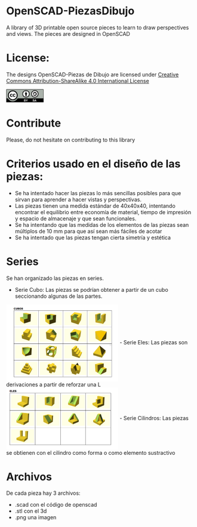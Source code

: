 # OpenSCAD-PiezasDibujo
A library of 3D printable open source pieces to learn to draw perspectives and views. The pieces are designed in OpenSCAD

# License:

The designs OpenSCAD-Piezas de Dibujo are licensed under [Creative Commons Attribution-ShareAlike 4.0 International License](http://creativecommons.org/licenses/by-sa/4.0/)

<img src="By-sa.png" width="100" align="center">

# Contribute

Please, do not hesitate on contributing to this library
  
# Criterios usado en el diseño de las piezas:
- Se ha intentado hacer las piezas lo más sencillas posibles para que sirvan para aprender a hacer vistas y perspectivas.
- Las piezas tienen una medida estándar de 40x40x40, intentando encontrar el equilibrio entre economía de material, tiempo de impresión y espacio de  almacenaje y que sean funcionales.
- Se ha intentando que las medidas de los elementos de las piezas sean múltiplos de 10 mm para que así sean más fáciles de acotar
- Se ha intentado que las piezas tengan cierta simetría y estética


# Series
Se han organizado las piezas en series.
- Serie Cubo:
Las piezas se podrían obtener a partir de un cubo seccionando algunas de las partes.
<img src="CUBOS.png" width="300" align="center">
- Serie Eles:
Las piezas son derivaciones a partir de reforzar una L
<img src="ELES.png" width="300" align="center">
- Serie Cilindros:
Las piezas se obtienen con el cilindro como forma o como elemento sustractivo

# Archivos

De cada pieza hay 3 archivos:
- .scad con el código de openscad 
- .stl con el 3d 
- .png una imagen 


